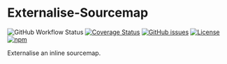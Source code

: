 # Externalise-Sourcemap
![GitHub Workflow Status](https://img.shields.io/github/workflow/status/Maytha8/Externalise-Sourcemap/Node.JS%20CI%20Linux?style=flat-square)
[![Coverage Status](https://img.shields.io/coveralls/github/Maytha8/Externalise-Sourcemap?style=flat-square)](https://coveralls.io/github/Maytha8/Externalise-Sourcemap?branch=main)
[![GitHub issues](https://img.shields.io/github/issues/Maytha8/Externalise-Sourcemap?style=flat-square)](https://github.com/Maytha8/Externalise-Sourcemap/issues)
[![License](https://img.shields.io/badge/license-GPL--3.0-green?style=flat-square)](https://github.com/Maytha8/Externalise-Sourcemap/blob/main/LICENSE)
[![npm](https://img.shields.io/npm/v/Externalise-Sourcemap?style=flat-square)](https://www.npmjs.com/package/externalise-sourcemap)

Externalise an inline sourcemap.
